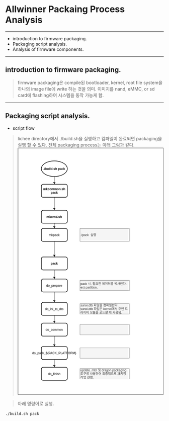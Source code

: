 # Allwinner Packaing Process Analysis
-----

- introduction to firmware packaging.
- Packaging script analysis.
- Analysis of firmware components.


<hr/>

## introduction to firmware packaging.
> firmware packaging은 compile된 bootloader, kernel, root file system을 하나의 image file에 write 하는 것을 의미.
> 이미지를 nand, eMMC, or sd card에 flashing하여 시스템을 동작 가능케 함.

<hr/>

## Packaging script analysis.
- script flow
> lichee directory에서 ./build.sh을 실행하고 컴파일이 완료되면 packaging을 실행 할 수 있다. 전체 packaging process는 아래 그림과 같다. 
![](./image/ALLWINNER_PACKAGING_PROCESS_ANALYSIS-1.png)

> 아래 명령어로 실행.
```
./build.sh pack
```



